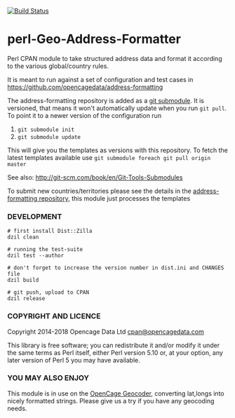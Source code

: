 [![Build Status](https://travis-ci.org/OpenCageData/perl-Geo-Address-Formatter.svg?branch=master)](https://travis-ci.org/OpenCageData/perl-Geo-Address-Formatter)

# perl-Geo-Address-Formatter

Perl CPAN module to take structured address data and format it
according to the various global/country rules.

It is meant to run against a set of configuration and test cases in
<https://github.com/opencagedata/address-formatting>

The address-formatting repository is added as a [git submodule](http://git-scm.com/book/en/Git-Tools-Submodules). It is
versioned, that means it won't automatically update when you run `git
pull`. To point it to a newer version of the configuration run 

1. `git submodule init`
2. `git submodule update`

This will give you the templates as versions with this repository.
To fetch the latest templates available use
`git submodule foreach git pull origin master`

See also: <http://git-scm.com/book/en/Git-Tools-Submodules>

To submit new countries/territories please see the details in the
[address-formatting repository](https://github.com/opencagedata/address-formatting), this module just processes the templates

### DEVELOPMENT

    # first install Dist::Zilla
    dzil clean

    # running the test-suite
    dzil test --author

    # don't forget to increase the version number in dist.ini and CHANGES file
    dzil build

    # git push, upload to CPAN
    dzil release


### COPYRIGHT AND LICENCE

Copyright 2014-2018 Opencage Data Ltd <cpan@opencagedata.com>

This library is free software; you can redistribute it and/or modify
it under the same terms as Perl itself, either Perl version 5.10 or,
at your option, any later version of Perl 5 you may have available.

### YOU MAY ALSO ENJOY

This module is in use on the [OpenCage
Geocoder](http://geocoder.opencagedata.com/), converting lat,longs
into nicely formatted strings.
Please give us a try if you have any geocoding needs.
